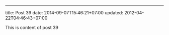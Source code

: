 ---
title: Post 39
date: 2014-09-07T15:46:21+07:00
updated: 2012-04-22T04:46:43+07:00

This is content of post 39